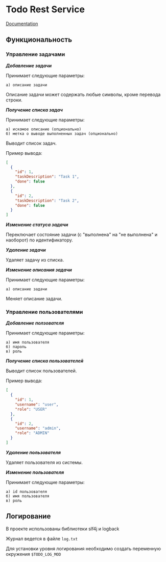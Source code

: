 # Todo Rest Service

[Documentation](https://app.swaggerhub.com/apis-docs/ostapkazak/todo/1.0.0)

## **Функциональность**

### **Управление задачами**

**_Добавление задачи_**

Принимает следующие параметры:

    a) описание задачи

Описание задачи может содержать любые символы, кроме перевода строки.

**_Получение списка задач_**

Принимает следующие параметры:

    a) искомое описание (опционально)
    б) метка о выводе выполненных задач (опционально) 

Выводит список задач.

Пример вывода:

```json
[
  {
    "id": 1,
    "taskDescription": "Task 1",
    "done": false
  },
  {
    "id": 2,
    "taskDescription": "Task 2",
    "done": false
  }
]
```

**_Изменение статуса задачи_**

Переключает состояние задачи (с "выполнена" на "не выполнена" и наоборот) по идентификатору.

**_Удаление задачи_**

Удаляет задачу из списка.

**_Изменение описания задачи_**

Принимает следующие параметры:

    a) описание задачи

Меняет описание задачи.

### **Управление пользователями**

**_Добавление ползователя_**

Принимает следующие параметры:

    a) имя пользователя
    б) пароль
    в) роль

**_Получение списка пользователей_**

Выводит список пользователей.

Пример вывода:

```json
[
  {
    "id": 1,
    "username": "user",
    "role": "USER"
  },
  {
    "id": 2,
    "username": "admin",
    "role": "ADMIN"
  }
]
```

**_Удаление пользователя_**

Удаляет пользователя из системы.

**_Изменение пользователя_**

Принимает следующие параметры:

    a) id пользователя
    б) имя пользователя
    в) роль

## **Логирование**

В проекте использованы библиотеки slf4j и logback

Журнал ведется в файле `log.txt`

Для установки уровня логирования необходимо создать переменную окружения `$TODO_LOG_MOD`


